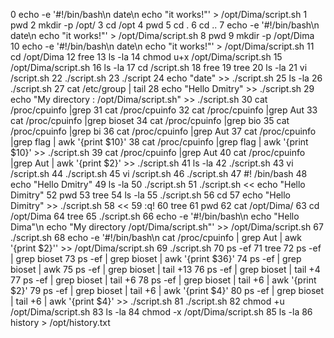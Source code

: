    0 echo -e '#!/bin/bash\n date\n echo "it works!"' > /opt/Dima/script.sh
   1 pwd
   2 mkdir -p /opt/
   3 cd /opt
   4 pwd
   5 cd .
   6 cd ..
   7 echo -e '#!/bin/bash\n date\n echo "it works!"' > /opt/Dima/script.sh
   8 pwd
   9 mkdir -p /opt/Dima
  10 echo -e '#!/bin/bash\n date\n echo "it works!"' > /opt/Dima/script.sh
  11 cd /opt/Dima
  12 free
  13 ls -la
  14 chmod u+x /opt/Dima/script.sh
  15 /opt/Dima/script.sh
  16 ls -la
  17 cd /script.sh
  18 free
  19 tree
  20 ls -la
  21 vi /script.sh
  22 ./script.sh
  23 ./script
  24 echo "date" >> ./script.sh
  25 ls  -la
  26 ./script.sh
  27 cat /etc/group | tail
  28 echo "Hello Dmitry" >> ./script.sh
  29 echo "My directory : /opt/Dima/script.sh" >> ./script.sh
  30 cat /proc/cpuinfo |grep
  31 cat /proc/cpuinfo
  32 cat /proc/cpuinfo |grep Aut
  33 cat /proc/cpuinfo |grep bioset
  34 cat /proc/cpuinfo |grep bio
  35 cat /proc/cpuinfo |grep bi
  36 cat /proc/cpuinfo |grep Aut
  37 cat /proc/cpuinfo |grep flag | awk '{print $10}'
  38 cat /proc/cpuinfo |grep flag | awk '{print $10}' >> ./script.sh
  39 cat /proc/cpuinfo |grep Aut
  40 cat /proc/cpuinfo |grep Aut | awk '{print $2}' >> ./script.sh
  41 ls -la
  42 ./script.sh
  43 vi /script.sh
  44 ./script.sh
  45 vi /script.sh
  46 ./script.sh
  47 #! /bin/bash
  48 echo "Hello Dmitry"
  49 ls -la
  50 ./script.sh
  51 ./script.sh << echo "Hello Dimitry"
  52 pwd
  53 tree
  54 ls -la
  55 ./script.sh
  56 cd
  57  echo "Hello Dimitry" >> ./script.sh
  58 <<
  59 :q!
  60 tree
  61 pwd
  62 cat /opt/Dima/
  63 cd /opt/Dima
  64 tree
  65 ./script.sh
  66 echo -e '#!/bin/bash\n echo "Hello Dima"\n echo "My directory /opt/Dima/script.sh"' >> /opt/Dima/script.sh
  67 ./script.sh
  68 echo -e '#!/bin/bash\n cat /proc/cpuinfo | grep Aut | awk '{print $2}'' >> /opt/Dima/script.sh
  69 ./script.sh
  70 ps -ef
  71 tree
  72 ps -ef | grep bioset 
  73 ps -ef | grep bioset | awk '{print $36}'
  74 ps -ef | grep bioset | awk 
  75 ps -ef | grep bioset | tail +13
  76 ps -ef | grep bioset | tail +4
  77 ps -ef | grep bioset | tail +6
  78 ps -ef | grep bioset | tail +6 | awk '{print $2}'
  79 ps -ef | grep bioset | tail +6 | awk '{print $4}'
  80 ps -ef | grep bioset | tail +6 | awk '{print $4}' >> ./script.sh
  81 ./script.sh 
  82 chmod +u /opt/Dima/script.sh
  83 ls -la
  84 chmod -x /opt/Dima/script.sh
  85 ls -la
  86 history > /opt/history.txt
